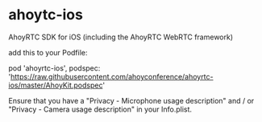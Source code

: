 # ahoytc-ios
AhoyRTC SDK for iOS (including the AhoyRTC WebRTC framework)

add this to your Podfile:

pod 'ahoyrtc-ios', podspec: 'https://raw.githubusercontent.com/ahoyconference/ahoyrtc-ios/master/AhoyKit.podspec'

Ensure that you have a "Privacy - Microphone usage description" and / or "Privacy - Camera usage description" in your Info.plist.
